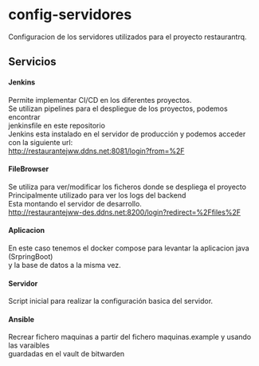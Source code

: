 # config-servidores
Configuracion de los servidores utilizados para el proyecto restaurantrq.

## Servicios

#### Jenkins
Permite implementar CI/CD en los diferentes proyectos. <br/>
Se utilizan pipelines para el despliegue de los proyectos, podemos encontrar <br/>
jenkinsfile en este repositorio <br/>
Jenkins esta instalado en el servidor de producción y podemos acceder con la siguiente url: <br/>
http://restaurantejww.ddns.net:8081/login?from=%2F

#### FileBrowser
Se utiliza para ver/modificar los ficheros donde se despliega el proyecto <br/>
Principalmente utilizado para ver los logs del backend <br/>
Esta montando el servidor de desarrollo. <br/>
http://restaurantejww-des.ddns.net:8200/login?redirect=%2Ffiles%2F

#### Aplicacion
En este caso tenemos el docker compose para levantar la aplicacion java (SrpringBoot) <br/>
y la base de datos a la misma vez.

#### Servidor
Script inicial para realizar la configuración basica del servidor.

#### Ansible
Recrear fichero maquinas a partir del fichero maquinas.example y usando las varaibles <br/>
guardadas en el vault de bitwarden
